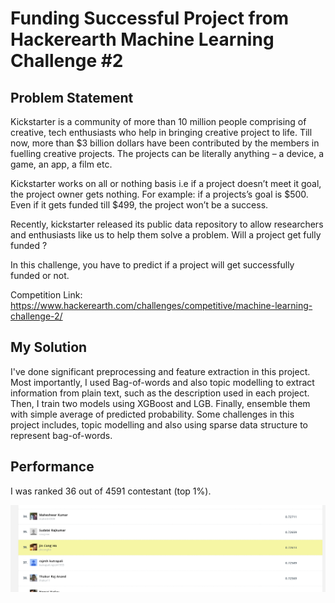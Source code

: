 # Funding Successful Project from Hackerearth Machine Learning Challenge #2

## Problem Statement


Kickstarter is a community of more than 10 million people comprising of creative, tech enthusiasts who help in bringing creative project to life. Till now, more than $3 billion dollars have been contributed by the members in fuelling creative projects. The projects can be literally anything – a device, a game, an app, a film etc.

Kickstarter works on all or nothing basis i.e if a project doesn’t meet it goal, the project owner gets nothing. For example: if a projects’s goal is $500. Even if it gets funded till $499, the project won’t be a success.

Recently, kickstarter released its public data repository to allow researchers and enthusiasts like us to help them solve a problem. Will a project get fully funded ?

In this challenge, you have to predict if a project will get successfully funded or not.

Competition Link: https://www.hackerearth.com/challenges/competitive/machine-learning-challenge-2/

## My Solution

I've done significant preprocessing and feature extraction in this project. Most importantly, I used Bag-of-words and also topic modelling to extract information from plain text, such as the description used in each project. Then, I train two models using XGBoost and LGB. Finally, ensemble them with simple average of predicted probability. Some challenges in this project includes, topic modelling and also using sparse data structure to represent bag-of-words.

## Performance

I was ranked 36 out of 4591 contestant (top 1%). 

![Image of Ranking](https://github.com/jincongho/Competitive-Machine-Learning/raw/master/Kickstarter-Funding-Successful-Projects/rank.png)